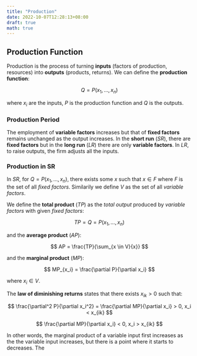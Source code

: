 ```yaml
---
title: "Production"
date: 2022-10-07T12:28:13+08:00
draft: true
math: true
---
```


## Production Function

Production is the process of turning **inputs** (factors of production, resources) into **outputs** (products, returns). We can define the **production function**:

$$
Q = P(x_1, \dots, x_n)
$$

where $x_i$ are the inputs, $P$ is the production function and $Q$ is the outputs.

### Production Period

The employment of **variable factors** increases but that of **fixed factors** remains unchanged as the output increases. In the **short run** ($SR$), there are **fixed factors** but in the **long run** ($LR$) there are only **variable factors**. In $LR$, to raise outputs, the firm adjusts all the inputs.

### Production in SR

In $SR$, for $Q = P(x_1, \dots, x_n)$, there exists some $x$ such that $x \in F$ where $F$ is the set of all *fixed factors*. Similarily we define $V$ as the set of all *variable factors*.

We define the **total product** ($TP$) as the *total output* produced by *variable factors* with given *fixed factors*:

$$
TP = Q = P(x_1, \dots, x_n)
$$

and the **average product** ($AP$):

$$
AP = \frac{TP}{\sum_{x \in V}{x}}
$$

and the **marginal product** ($MP$):

$$
MP_{x_i} = \frac{\partial P}{\partial x_i}
$$

where $x_i \in V$.

The **law of diminishing returns** states that there exists $x_{ik} > 0$ such that:

$$
\frac{\partial^2 P}{\partial x_i^2} = \frac{\partial MP}{\partial x_i} > 0, x_i < x_{ik}
$$

$$
\frac{\partial MP}{\partial x_i} < 0, x_i > x_{ik}
$$

In other words, the marginal product of a variable input first increases as the the variable input increases, but there is a point where it starts to decreases. The 
